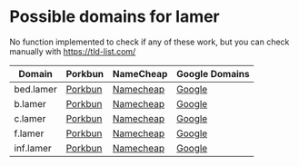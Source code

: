 # Possible domains for lamer

No function implemented to check if any of these work, but you can check manually with https://tld-list.com/

| Domain | Porkbun | NameCheap | Google Domains |
|---|---|---|---|
| bed.lamer | [Porkbun](https://porkbun.com/checkout/search?prb=e814663da1&tlds=&idnLanguage=&search=search&q=bed.lamer) | [Namecheap](https://www.namecheap.com/domains/registration/results/?domain=bed.lamer) | [Google](https://domains.google.com/registrar/search?searchTerm=bed.lamer) |
| b.lamer | [Porkbun](https://porkbun.com/checkout/search?prb=e814663da1&tlds=&idnLanguage=&search=search&q=b.lamer) | [Namecheap](https://www.namecheap.com/domains/registration/results/?domain=b.lamer) | [Google](https://domains.google.com/registrar/search?searchTerm=b.lamer) |
| c.lamer | [Porkbun](https://porkbun.com/checkout/search?prb=e814663da1&tlds=&idnLanguage=&search=search&q=c.lamer) | [Namecheap](https://www.namecheap.com/domains/registration/results/?domain=c.lamer) | [Google](https://domains.google.com/registrar/search?searchTerm=c.lamer) |
| f.lamer | [Porkbun](https://porkbun.com/checkout/search?prb=e814663da1&tlds=&idnLanguage=&search=search&q=f.lamer) | [Namecheap](https://www.namecheap.com/domains/registration/results/?domain=f.lamer) | [Google](https://domains.google.com/registrar/search?searchTerm=f.lamer) |
| inf.lamer | [Porkbun](https://porkbun.com/checkout/search?prb=e814663da1&tlds=&idnLanguage=&search=search&q=inf.lamer) | [Namecheap](https://www.namecheap.com/domains/registration/results/?domain=inf.lamer) | [Google](https://domains.google.com/registrar/search?searchTerm=inf.lamer) |
